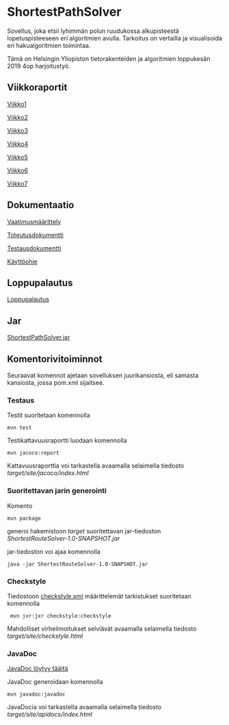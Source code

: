 # ShortestPathSolver

Sovellus, joka etsii lyhimmän polun ruudukossa alkupisteestä lopetuspisteeseen eri algoritmien avulla.
Tarkoitus on vertailla ja visualisoida eri hakualgoritmien toimintaa.

Tämä on Helsingin Yliopiston tietorakenteiden ja algoritmien loppukesän 2019 4op harjoitustyö.


## Viikkoraportit

[Viikko1](https://github.com/hartzka/ShortestPathSolver/blob/master/dokumentaatio/viikkoraportti1.md)

[Viikko2](https://github.com/hartzka/ShortestPathSolver/blob/master/dokumentaatio/viikkoraportti2.md)

[Viikko3](https://github.com/hartzka/ShortestPathSolver/blob/master/dokumentaatio/viikkoraportti3.md)

[Viikko4](https://github.com/hartzka/ShortestPathSolver/blob/master/dokumentaatio/viikkoraportti4.md)

[Viikko5](https://github.com/hartzka/ShortestPathSolver/blob/master/dokumentaatio/viikkoraportti5.md)

[Viikko6](https://github.com/hartzka/ShortestPathSolver/blob/master/dokumentaatio/viikkoraportti6.md)

[Viikko7](https://github.com/hartzka/ShortestPathSolver/blob/master/dokumentaatio/viikkoraportti7.md)


## Dokumentaatio

[Vaatimusmäärittely](https://github.com/hartzka/ShortestPathSolver/blob/master/dokumentaatio/vaatimusmaarittely.md)

[Toteutusdokumentti](https://github.com/hartzka/ShortestPathSolver/blob/master/dokumentaatio/toteutusdokumentti.md)

[Testausdokumentti](https://github.com/hartzka/ShortestPathSolver/blob/master/dokumentaatio/testausdokumentti.md)

[Käyttöohje](https://github.com/hartzka/ShortestPathSolver/blob/master/dokumentaatio/kayttoohje.md)


## Loppupalautus
[Loppupalautus](https://github.com/hartzka/ShortestPathSolver/releases/tag/1.3)


## Jar

[ShortestPathSolver.jar](https://github.com/hartzka/ShortestPathSolver/releases/download/1.3/ShortestPathSolver.jar)


## Komentorivitoiminnot

Seuraavat komennot ajetaan sovelluksen juurikansiosta, eli samasta kansiosta, jossa pom.xml sijaitsee.

### Testaus

Testit suoritetaan komennolla

```
mvn test
```

Testikattavuusraportti luodaan komennolla

```
mvn jacoco:report
```

Kattavuusraporttia voi tarkastella avaamalla selaimella tiedosto _target/site/jacoco/index.html_

### Suoritettavan jarin generointi

Komento

```
mvn package
```

generoi hakemistoon _target_ suoritettavan jar-tiedoston _ShortestRouteSolver-1.0-SNAPSHOT.jar_

jar-tiedoston voi ajaa komennolla
```
java -jar ShortestRouteSolver-1.0-SNAPSHOT.jar
``` 

### Checkstyle

Tiedostoon [checkstyle.xml](https://github.com/hartzka/ShortestPathSolver/blob/master/ShortestPathSolver/checkstyle.xml) määrittelemät tarkistukset suoritetaan komennolla

```
 mvn jxr:jxr checkstyle:checkstyle
```

Mahdolliset virheilmoitukset selviävät avaamalla selaimella tiedosto _target/site/checkstyle.html_

### JavaDoc

[JavaDoc löytyy täältä](https://github.com/hartzka/ShortestPathSolver/blob/master/ShortestPathSolver/apidocs/index.html)

JavaDoc generoidaan komennolla

```
mvn javadoc:javadoc
```

JavaDocia voi tarkastella avaamalla selaimella tiedosto _target/site/apidocs/index.html_

